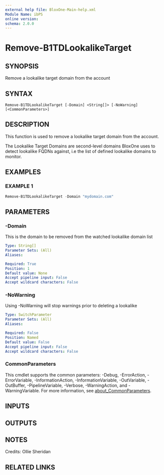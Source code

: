 ```yaml
---
external help file: BloxOne-Main-help.xml
Module Name: ibPS
online version:
schema: 2.0.0
---
```


# Remove-B1TDLookalikeTarget

## SYNOPSIS
Remove a lookalike target domain from the account

## SYNTAX

```
Remove-B1TDLookalikeTarget [-Domain] <String[]> [-NoWarning] [<CommonParameters>]
```

## DESCRIPTION
This function is used to remove a lookalike target domain from the account.

The Lookalike Target Domains are second-level domains BloxOne uses to detect lookalike FQDNs against, i.e the list of defined lookalike domains to monitor.

## EXAMPLES

### EXAMPLE 1
```powershell
Remove-B1TDLookalikeTarget -Domain "mydomain.com"
```

## PARAMETERS

### -Domain
This is the domain to be removed from the watched lookalike domain list

```yaml
Type: String[]
Parameter Sets: (All)
Aliases:

Required: True
Position: 1
Default value: None
Accept pipeline input: False
Accept wildcard characters: False
```

### -NoWarning
Using -NoWarning will stop warnings prior to deleting a lookalike

```yaml
Type: SwitchParameter
Parameter Sets: (All)
Aliases:

Required: False
Position: Named
Default value: False
Accept pipeline input: False
Accept wildcard characters: False
```

### CommonParameters
This cmdlet supports the common parameters: -Debug, -ErrorAction, -ErrorVariable, -InformationAction, -InformationVariable, -OutVariable, -OutBuffer, -PipelineVariable, -Verbose, -WarningAction, and -WarningVariable. For more information, see [about_CommonParameters](http://go.microsoft.com/fwlink/?LinkID=113216).

## INPUTS

## OUTPUTS

## NOTES
Credits: Ollie Sheridan

## RELATED LINKS
